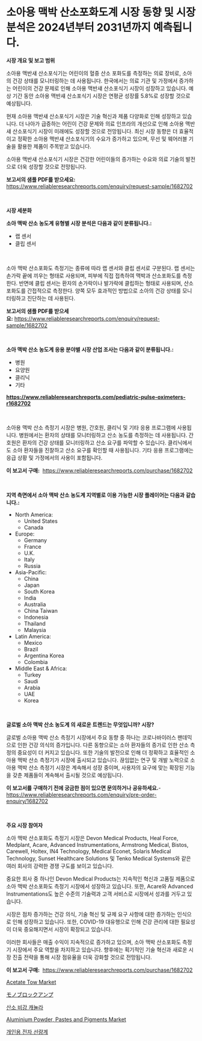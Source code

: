 <p><h1>소아용 맥박 산소포화도계 시장 동향 및 시장 분석은 2024년부터 2031년까지 예측됩니다.</h1></p><p><strong>시장 개요 및 보고 범위</strong></p>
<p><p>소아용 맥반섀 산소포식기는 어린이의 혈중 산소 포화도를 측정하는 의료 장비로, 소아의 건강 상태를 모니터링하는 데 사용됩니다. 한국에서는 의료 기관 및 가정에서 증가하는 어린이의 건강 문제로 인해 소아용 맥반섀 산소포식기 시장이 성장하고 있습니다. 예상 기간 동안 소아용 맥반섀 산소포식기 시장은 연평균 성장률 5.8%로 성장할 것으로 예상됩니다.</p><p>현재 소아용 맥반섀 산소포식기 시장은 기술 혁신과 제품 다양화로 인해 성장하고 있습니다. 더 나아가 급증하는 어린이 건강 문제와 의료 인프라의 개선으로 인해 소아용 맥반섀 산소포식기 시장이 미래에도 성장할 것으로 전망됩니다. 최신 시장 동향은 더 효율적이고 정확한 소아용 맥반섀 산소포식기의 수요가 증가하고 있으며, 무선 및 웨어러블 기술을 활용한 제품이 주목받고 있습니다.</p><p>소아용 맥반섀 산소포식기 시장은 건강한 어린이들의 증가하는 수요와 의료 기술의 발전으로 더욱 성장할 것으로 전망됩니다.</p></p>
<p><strong>보고서의 샘플 PDF를 받으세요:</strong> <a href="https://www.reliableresearchreports.com/enquiry/request-sample/1682702">https://www.reliableresearchreports.com/enquiry/request-sample/1682702</a></p>
<p>&nbsp;</p>
<p><strong>시장 세분화</strong></p>
<p><strong>소아 맥박 산소 농도계 유형별 시장 분석은 다음과 같이 분류됩니다.:</strong></p>
<p><ul><li>랩 센서</li><li>클립 센서</li></ul></p>
<p>&nbsp;</p>
<p><p>소아 맥박 산소포화도 측정기는 종류에 따라 랩 센서와 클립 센서로 구분된다. 랩 센서는 손가락 끝에 끼우는 형태로 사용되며, 피부에 직접 접촉하여 맥박과 산소포화도를 측정한다. 반면에 클립 센서는 환자의 손가락이나 발가락에 클립하는 형태로 사용되며, 산소포화도를 간접적으로 측정한다. 양쪽 모두 효과적인 방법으로 소아의 건강 상태를 모니터링하고 진단하는 데 사용된다.</p></p>
<p><strong>보고서의 샘플 PDF를 받으세요:</strong>&nbsp;<a href="https://www.reliableresearchreports.com/enquiry/request-sample/1682702">https://www.reliableresearchreports.com/enquiry/request-sample/1682702</a></p>
<p>&nbsp;</p>
<p><strong> 소아 맥박 산소 농도계 응용 분야별 시장 산업 조사는 다음과 같이 분류됩니다.:</strong></p>
<p><ul><li>병원</li><li>요양원</li><li>클리닉</li><li>기타</li></ul></p>
<p><strong><a href="https://www.reliableresearchreports.com/pediatric-pulse-oximeters-r1682702">https://www.reliableresearchreports.com/pediatric-pulse-oximeters-r1682702</a></strong></p>
<p>&nbsp;</p>
<p><p>소아용 맥박 산소 측정기 시장은 병원, 간호원, 클리닉 및 기타 응용 프로그램에 사용됩니다. 병원에서는 환자의 상태를 모니터링하고 산소 농도를 측정하는 데 사용됩니다. 간호원은 환자의 건강 상태를 모니터링하고 산소 요구를 파악할 수 있습니다. 클리닉에서도 소아 환자들을 진찰하고 산소 요구를 확인할 때 사용됩니다. 기타 응용 프로그램에는 응급 상황 및 가정에서의 사용이 포함됩니다.</p></p>
<p><strong>이 보고서 구매:</strong>&nbsp; <a href="https://www.reliableresearchreports.com/purchase/1682702">https://www.reliableresearchreports.com/purchase/1682702</a></p>
<p>&nbsp;</p>
<p><strong>지역 측면에서 소아 맥박 산소 농도계 지역별로 이용 가능한 시장 플레이어는 다음과 같습니다.:</strong></p>
<p><ul>
    <li>
        North America:
        <ul>
            <li>United States</li>
            <li>Canada</li>
        </ul>
    </li>
    <li>
        Europe:
        <ul>
            <li>Germany</li>
            <li>France</li>
            <li>U.K.</li>
            <li>Italy</li>
            <li>Russia</li>
        </ul>
    </li>
    <li>
        Asia-Pacific:
        <ul>
            <li>China</li>
            <li>Japan</li>
            <li>South Korea</li>
            <li>India</li>
            <li>Australia</li>
            <li>China Taiwan</li>
            <li>Indonesia</li>
            <li>Thailand</li>
            <li>Malaysia</li>
        </ul>
    </li>
    <li>
        Latin America:
        <ul>
            <li>Mexico</li>
            <li>Brazil</li>
            <li>Argentina Korea</li>
            <li>Colombia</li>
        </ul>
    </li>
    <li>
        Middle East & Africa:
        <ul>
            <li>Turkey</li>
            <li>Saudi</li>
            <li>Arabia</li>
            <li>UAE</li>
            <li>Korea</li>
        </ul>
    </li>
    </ul></p>
<p>&nbsp;</p>
<p><strong>글로벌 소아 맥박 산소 농도계 의 새로운 트렌드는 무엇입니까? 시장?</strong></p>
<p><p>글로벌 소아용 맥박 산소 측정기 시장에서 주요 동향 중 하나는 코로나바이러스 팬데믹으로 인한 건강 의식의 증가입니다. 다른 동향으로는 소아 환자들의 증가로 인한 산소 측정의 중요성이 더 커지고 있습니다. 또한 기술의 발전으로 인해 더 정확하고 효율적인 소아용 맥박 산소 측정기가 시장에 출시되고 있습니다. 끊임없는 연구 및 개발 노력으로 소아용 맥박 산소 측정기 시장은 계속해서 성장 중이며, 사용자의 요구에 맞는 확장된 기능을 갖춘 제품들이 계속해서 출시될 것으로 예상됩니다.</p></p>
<p><strong>이 보고서를 구매하기 전에 궁금한 점이 있으면 문의하거나 공유하세요.</strong>- <a href="https://www.reliableresearchreports.com/enquiry/pre-order-enquiry/1682702">https://www.reliableresearchreports.com/enquiry/pre-order-enquiry/1682702</a></p>
<p>&nbsp;</p>
<p><strong>주요 시장 참여자</strong></p>
<p><p>소아 맥박 산소포화도 측정기 시장은 Devon Medical Products, Heal Force, Medplant, Acare, Advanced Instrumentations, Armstrong Medical, Bistos, Carewell, Holtex, IN4 Technology, Medical Econet, Solaris Medical Technology, Sunset Healthcare Solutions 및 Tenko Medical Systems와 같은 여러 회사의 강력한 경쟁 구도를 보이고 있습니다.</p><p>중요한 회사 중 하나인 Devon Medical Products는 지속적인 혁신과 고품질 제품으로 소아 맥박 산소포화도 측정기 시장에서 성장하고 있습니다. 또한, Acare와 Advanced Instrumentations도 높은 수준의 기술력과 고객 서비스로 시장에서 성과를 거두고 있습니다.</p><p>시장은 점차 증가하는 건강 의식, 기술 혁신 및 규제 요구 사항에 대한 증가하는 인식으로 인해 성장하고 있습니다. 또한, COVID-19 대유행으로 인해 건강 관리에 대한 필요성이 더욱 중요해지면서 시장이 확장되고 있습니다.</p><p>이러한 회사들은 매출 수익이 지속적으로 증가하고 있으며, 소아 맥박 산소포화도 측정기 시장에서 주요 역할을 차지하고 있습니다. 향후에는 획기적인 기술 혁신과 새로운 시장 진출 전략을 통해 시장 점유율을 더욱 강화할 것으로 전망됩니다.</p></p>
<p><strong>이 보고서 구매:</strong>&nbsp;&nbsp;<a href="https://www.reliableresearchreports.com/purchase/1682702">https://www.reliableresearchreports.com/purchase/1682702</a></p>
<p><p><a href="https://issuu.com/reportprime-2/docs/acetate-tow-market-size-2030.pptx">Acetate Tow Market</a></p><p><a href="https://medium.com/@titusboyer1/%E3%83%A2%E3%83%8E%E3%83%96%E3%83%AD%E3%83%83%E3%82%AF%E3%82%A2%E3%83%B3%E3%83%97%E5%B8%82%E5%A0%B4-%E3%82%BF%E3%82%A4%E3%83%97-%E3%82%A2%E3%83%97%E3%83%AA%E3%82%B1%E3%83%BC%E3%82%B7%E3%83%A7%E3%83%B3-%E5%9C%B0%E7%90%86%E3%81%AB%E3%82%88%E3%82%8B%E5%8C%85%E6%8B%AC%E7%9A%84%E8%A9%95%E4%BE%A1-f81ae2b0909a">モノブロックアンプ</a></p><p><a href="https://github.com/FelipeGrrady654556/Market-Research-Report-List-1/blob/main/249659820294.md">산소 비강 캐뉼라</a></p><p><a href="https://issuu.com/reportprime-2/docs/aluminium-powder-pastes-and-pigments-market-size-2">Aluminium Powder, Pastes and Pigments Market</a></p><p><a href="https://medium.com/@christorpherpfannerstill5436/%EA%B0%9C%EC%9D%B8%EC%9A%A9-%EC%A0%84%EC%9E%90%EB%8F%84%EC%8A%A4%EB%AF%B8%ED%84%B0-%EC%8B%9C%EC%9E%A5-%EC%A1%B0%EC%82%AC-%EB%B3%B4%EA%B3%A0%EC%84%9C-%EA%B7%B8-%EC%97%AD%EC%82%AC-%EB%B0%8F-%EC%98%88%EC%B8%A1-2024%EB%85%84%EB%B6%80%ED%84%B0-2031%EB%85%84%EA%B9%8C%EC%A7%80-b8c755750c80">개인용 전자 선량계</a></p></p>